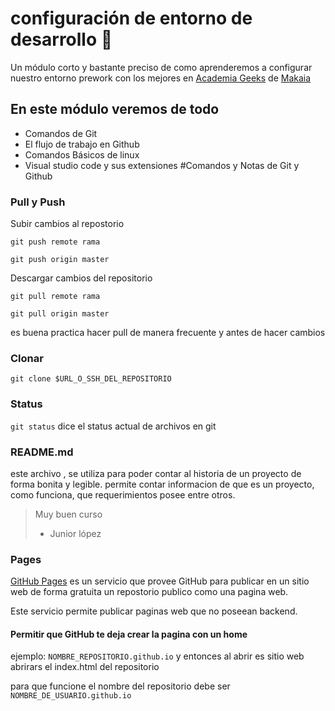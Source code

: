 # configuración de entorno de desarrollo 💚
Un módulo corto y bastante preciso de como aprenderemos a configurar nuestro entorno prework con los mejores en  [ Academia Geeks](https://academiageek.co/") de [Makaia](https://makaia.org/")

## En este módulo veremos de todo
* Comandos de Git
* El flujo de trabajo en Github
* Comandos Básicos de linux
* Visual studio code y sus extensiones
#Comandos y Notas de Git y Github

### Pull y Push

Subir cambios al repostorio

`git push remote rama`

`git push origin master`

Descargar cambios del repositorio

`git pull remote rama`

`git pull origin master`

es buena practica hacer pull de manera frecuente y antes de hacer cambios

### Clonar

```shell
git clone $URL_O_SSH_DEL_REPOSITORIO
```

### Status

```git status``` dice el status actual de archivos en git



### README.md

este archivo , se utiliza para poder contar al historia de un proyecto de forma bonita y legible.
permite contar informacion de que es un proyecto, como funciona, que requerimientos posee entre otros.

> Muy buen curso
> - Junior lópez

### Pages

[GitHub Pages](https://pages.github.com/) es un servicio que provee GitHub para publicar en un sitio web de forma gratuita un repostorio publico como una pagina web.

Este servicio permite publicar paginas web que no poseean backend.

#### Permitir que GitHub te deja crear la pagina con un home

ejemplo: `NOMBRE_REPOSITORIO.github.io` y entonces al abrir es sitio web abrirars el index.html del repositorio

para que funcione el nombre del repositorio debe ser `NOMBRE_DE_USUARIO.github.io`
